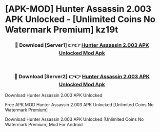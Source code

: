 # [APK-MOD] Hunter Assassin 2.003 APK Unlocked - [Unlimited Coins No Watermark Premium] kz19t



<div align="center">
<h3>🔴 Download [Server1] 👉👉 <a href="https://momento.my/?title=Hunter_Assassin_2.003_APK_Unlocked">Hunter Assassin 2.003 APK Unlocked Mod Apk</a></h3><br>

<h3>🔴 Download [Server2] 👉👉 <a href="https://momento.my/?title=Hunter_Assassin_2.003_APK_Unlocked">Hunter Assassin 2.003 APK Unlocked Mod Apk</a></h3>
</div>



Download Hunter Assassin 2.003 APK Unlocked 

Free APK MOD Hunter Assassin 2.003 APK Unlocked [Unlimited Coins No Watermark Premium]

Download Hunter Assassin 2.003 APK Unlocked [Unlimited Coins No Watermark Premium] Mod For Android
